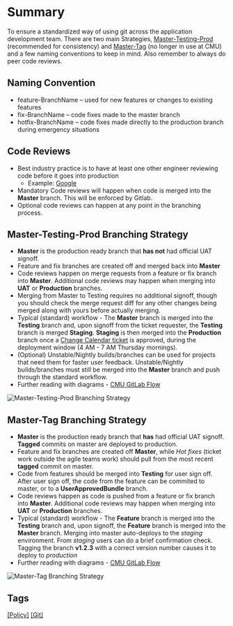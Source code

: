 # Summary
To ensure a standardized way of using git across the application development team. There are two main Strategies, [Master-Testing-Prod](policy-git-branching-strategy#master-testing-prod-branching-strategy) (recommended for consistency) and [Master-Tag](policy-git-branching-strategy#master-tag-branching-strategy) (no longer in use at CMU) and a few naming conventions to keep in mind. Also remember to always do peer code reviews.

## Naming Convention
* feature-BranchName – used for new features or changes to existing features
* fix-BranchName – code fixes made to the master branch
* hotfix-BranchName – code fixes made directly to the production branch during emergency situations

## Code Reviews
* Best industry practice is to have at least one other engineer reviewing code before it goes into production
    * Example: [Google](https://www.quora.com/What-is-Googles-internal-code-review-policy-process)
* Mandatory Code reviews will happen when code is merged into the **Master** branch.  This will be enforced by Gitlab.
* Optional code reviews can happen at any point in the branching process.  

## Master-Testing-Prod Branching Strategy
*  **Master** is the production ready branch that **has not** had official UAT signoff.
* Feature and fix branches are created off and merged back into **Master**
* Code reviews happen on merge requests from a feature or fix branch into **Master**.  Additional code reviews may happen when merging into **UAT** or **Production** branches.
* Merging from Master to Testing requires no additional signoff, though you should check the merge request diff for any other changes being merged along with yours before actually merging.
* Typical (standard) workflow - The **Master** branch is merged into the **Testing** branch and, upon signoff from the ticket requester, the **Testing** branch is merged **Staging**. **Staging** is then merged into the **Production** branch once a [Change Calendar ticket](how-to-request-a-change-calendar-deployment) is approved, during the deployment window (4 AM - 7 AM Thursday mornings).
* (Optional) Unstable/Nightly builds/branches can be used for projects that need them for faster user feedback.  Unstable/Nightly builds/branches must still be merged into the **Master** branch and push through the standard workflow.
* Further reading with diagrams - [CMU GitLab Flow](https://resapps.cmich.edu/gitlabflow)

![Master-Testing-Prod Branching Strategy](https://code.cmich.edu/IT-AppDevelopment/Playground/git-flows/raw/master/img/current.png)

## Master-Tag Branching Strategy
*  **Master** is the production ready branch that **has** had official UAT signoff.  **Tagged** commits on master are deployed to production. 
* Feature and fix branches are created off **Master**, while *Hot fixes* (ticket work outside the agile teams work) should pull from the most recent **tagged** commit on master.
* Code from features should be merged into **Testing** for user sign off. After user sign off, the code from the feature can be commited to master, or to a **UserApprovedBundle** branch.
* Code reviews happen as code is pushed from a feature or fix branch into **Master**.  Additional code reviews may happen when merging into **UAT** or **Production** branches.
* Typical (standard) workflow - The **Feature** branch is merged into the **Testing** branch and, upon signoff, the **Feature** branch is merged into the **Master** branch. Merging into master auto-deploys to the *staging* environment. From *staging* users can do a brief confirmation check. Tagging the branch **v1.2.3** with a correct version number causes it to deploy to *production*
* Further reading with diagrams - [CMU GitLab Flow](https://resapps.cmich.edu/gitlabflow)

![Master-Tag Branching Strategy](https://code.cmich.edu/IT-AppDevelopment/Playground/git-flows/raw/master/img/proposed.png)

## Tags
[[Policy]](https://code.cmich.edu/search?project_id=365&repository_ref=master&scope=wiki_blobs&search=PolicyTag)
[[Git]](https://code.cmich.edu/search?project_id=365&repository_ref=master&scope=wiki_blobs&search=GitTag)
